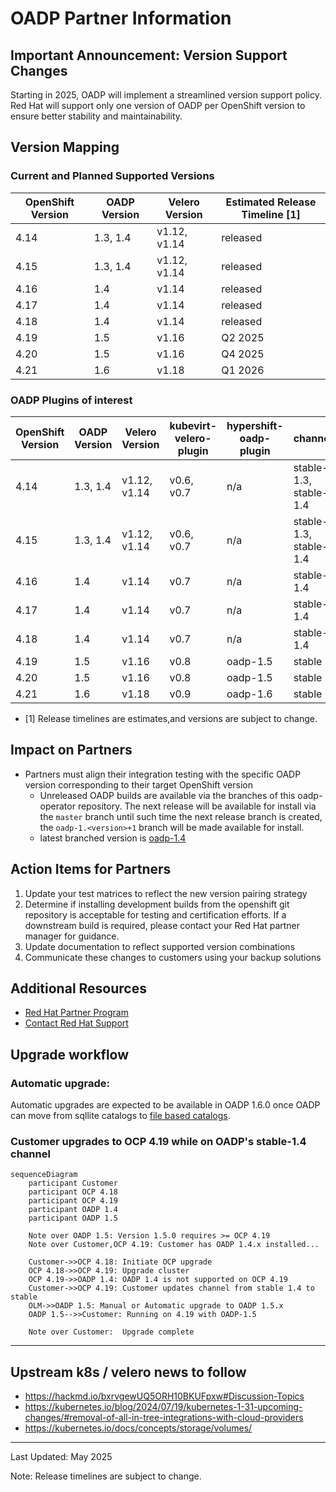 # OADP Partner Information

## Important Announcement: Version Support Changes
Starting in 2025, OADP will implement a streamlined version support policy. 
Red Hat will support only one version of OADP per OpenShift version to ensure 
better stability and maintainability.

## Version Mapping

### Current and Planned Supported Versions
| OpenShift Version | OADP Version | Velero Version | Estimated Release Timeline [1]|
|-------------------|--------------|----------------|-------------------------------|
| 4.14              | 1.3, 1.4     | v1.12, v1.14   | released                      |
| 4.15              | 1.3, 1.4     | v1.12, v1.14   | released                      |
| 4.16              | 1.4          | v1.14          | released                      | 
| 4.17              | 1.4          | v1.14          | released                      |
| 4.18              | 1.4          | v1.14          | released                      |
| 4.19              | 1.5          | v1.16          | Q2 2025                       |
| 4.20              | 1.5          | v1.16          | Q4 2025                       |
| 4.21              | 1.6          | v1.18          | Q1 2026                       |

### OADP Plugins of interest
| OpenShift Version | OADP Version | Velero Version | kubevirt-velero-plugin | hypershift-oadp-plugin   | channel               |
| ----------------- | ------------ | -------------- | ---------------------- | ------------------------ |---------------------- |
|  4.14             | 1.3, 1.4     | v1.12, v1.14   | v0.6, v0.7             | n/a                      | stable-1.3, stable-1.4|
|  4.15             | 1.3, 1.4     | v1.12, v1.14   | v0.6, v0.7             | n/a                      | stable-1.3, stable-1.4|
|  4.16             | 1.4          | v1.14          | v0.7                   | n/a                      | stable-1.4            |
|  4.17             | 1.4          | v1.14          | v0.7                   | n/a                      | stable-1.4            |
|  4.18             | 1.4          | v1.14          | v0.7                   | n/a                      | stable-1.4            |
|  4.19             | 1.5          | v1.16          | v0.8                   | oadp-1.5                 | stable                |
|  4.20             | 1.5          | v1.16          | v0.8                   | oadp-1.5                 | stable                |
|  4.21             | 1.6          | v1.18          | v0.9                   | oadp-1.6                 | stable                |


* [1] Release timelines are estimates,and versions are subject to change.

## Impact on Partners
- Partners must align their integration testing with the specific OADP version corresponding 
to their target OpenShift version
    - Unreleased OADP builds are available via the branches of this oadp-operator 
    repository.  The next release will be available for install via the `master` 
    branch until such time the next release branch is created, the `oadp-1.<version>+1` 
    branch will be made available for install.
     - latest branched version is [oadp-1.4](https://github.com/openshift/oadp-operator/tree/oadp-1.4)

## Action Items for Partners
1. Update your test matrices to reflect the new version pairing strategy
2. Determine if installing development builds from the openshift git repository is acceptable for testing and certification efforts.  If a downstream build is required, please contact your Red Hat partner manager for guidance.
3. Update documentation to reflect supported version combinations
4. Communicate these changes to customers using your backup solutions


## Additional Resources
- [Red Hat Partner Program](https://connect.redhat.com/)
- [Contact Red Hat Support](https://access.redhat.com/support)


## Upgrade workflow
### Automatic upgrade: 

Automatic upgrades are expected to be available in OADP 1.6.0 once OADP can move from sqllite catalogs to [file based catalogs](https://olm.operatorframework.io/docs/reference/file-based-catalogs/).

### Customer upgrades to OCP 4.19 while on OADP's stable-1.4 channel

```mermaid
sequenceDiagram
    participant Customer
    participant OCP 4.18
    participant OCP 4.19
    participant OADP 1.4
    participant OADP 1.5

    Note over OADP 1.5: Version 1.5.0 requires >= OCP 4.19
    Note over Customer,OCP 4.19: Customer has OADP 1.4.x installed...

    Customer->>OCP 4.18: Initiate OCP upgrade
    OCP 4.18->>OCP 4.19: Upgrade cluster
    OCP 4.19->>OADP 1.4: OADP 1.4 is not supported on OCP 4.19
    Customer->>OCP 4.19: Customer updates channel from stable 1.4 to stable
    OLM->>OADP 1.5: Manual or Automatic upgrade to OADP 1.5.x
    OADP 1.5-->>Customer: Running on 4.19 with OADP-1.5

    Note over Customer:  Upgrade complete
```

---
## Upstream k8s / velero news to follow
* https://hackmd.io/bxrvgewUQ5ORH10BKUFpxw#Discussion-Topics
* https://kubernetes.io/blog/2024/07/19/kubernetes-1-31-upcoming-changes/#removal-of-all-in-tree-integrations-with-cloud-providers
* https://kubernetes.io/docs/concepts/storage/volumes/


---
Last Updated: May 2025

Note: Release timelines are subject to change.
